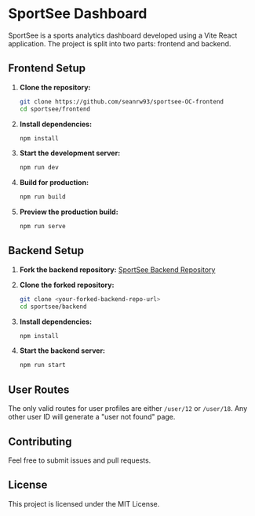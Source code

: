 # SportSee Dashboard

SportSee is a sports analytics dashboard developed using a Vite React application. The project is split into two parts: frontend and backend.

## Frontend Setup

1. **Clone the repository:**
    ```bash
    git clone https://github.com/seanrw93/sportsee-OC-frontend
    cd sportsee/frontend
    ```

2. **Install dependencies:**
    ```bash
    npm install
    ```

3. **Start the development server:**
    ```bash
    npm run dev
    ```

4. **Build for production:**
    ```bash
    npm run build
    ```

5. **Preview the production build:**
    ```bash
    npm run serve
    ```

## Backend Setup

1. **Fork the backend repository:**
    [SportSee Backend Repository](https://github.com/OpenClassrooms-Student-Center/SportSee)

2. **Clone the forked repository:**
    ```bash
    git clone <your-forked-backend-repo-url>
    cd sportsee/backend
    ```

3. **Install dependencies:**
    ```bash
    npm install
    ```

4. **Start the backend server:**
    ```bash
    npm run start
    ```

## User Routes

The only valid routes for user profiles are either `/user/12` or `/user/18`. Any other user ID will generate a "user not found" page.

## Contributing

Feel free to submit issues and pull requests.

## License

This project is licensed under the MIT License.
